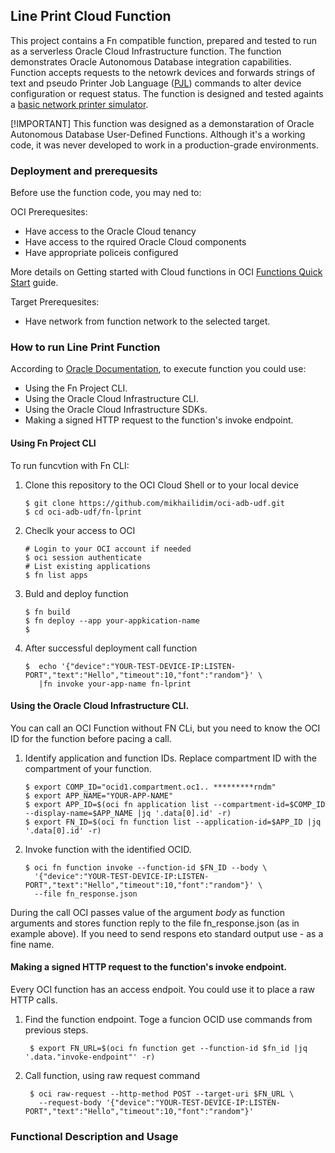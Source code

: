 ## Line Print Cloud Function 

This project contains a Fn compatible function, prepared and tested to run as a serverless Oracle Cloud Infrastructure function. The function demonstrates Oracle Autonomous Database integration capabilities. Function accepts requests to the netowrk devices and forwards strings of text and pseudo  Printer Job Language ([PJL](https://en.wikipedia.org/wiki/Printer_Job_Language)) commands to alter device configuration or request status. 
The function is designed and tested againts a [basic network printer simulator](../onprem-ascii-device). 

[!IMPORTANT]
This function was designed as a demonstaration of Oracle Autonomous Database User-Defined Functions. 
Although it's a working code, it was never developed to work in a production-grade environments. 

### Deployment and prerequesits 

 Before use the function code, you may ned to:

 OCI Prerequesites:

 - Have access to the Oracle Cloud tenancy 
 - Have access to the rquired Oracle Cloud components 
 - Have appropriate policeis configured

More details on Getting started with Cloud functions in OCI [Functions Quick Start](https://docs.oracle.com/en-us/iaas/Content/Functions/Tasks/functionsquickstartcloudshell.htm) guide.

Target Prerequesites:

 - Have network from function network to the selected target. 

### How to run Line Print Function

According to [Oracle Documentation](https://docs.oracle.com/en-us/iaas/Content/Functions/Tasks/functionsinvokingfunctions.htm#rawrequestinvoke), to execute function you could use:

- Using the Fn Project CLI.
- Using the Oracle Cloud Infrastructure CLI.
- Using the Oracle Cloud Infrastructure SDKs.
- Making a signed HTTP request to the function's invoke endpoint.

#### Using Fn Project CLI 

To run funcvtion with Fn CLI: 

1. Clone this repository to the OCI Cloud Shell or to your local device

    ```shell
    $ git clone https://github.com/mikhailidim/oci-adb-udf.git
    $ cd oci-adb-udf/fn-lprint
    ```
    
3. Checlk your access to OCI 

    ```shell
    # Login to your OCI account if needed
    $ oci session authenticate
    # List existing applications 
    $ fn list apps 
    ```
    
3.  Buld and deploy function

    ```shell
    $ fn build
    $ fn deploy --app your-appkication-name
    $
    ```
    
4.  After successful deployment call function

    ```shell
    $  echo '{"device":"YOUR-TEST-DEVICE-IP:LISTEN-PORT","text":"Hello","timeout":10,"font":"random"}' \
       |fn invoke your-app-name fn-lprint 
    ```
    
#### Using the Oracle Cloud Infrastructure CLI.
You can call an OCI Function without FN CLi, but you need to know the OCI ID for the function before pacing a call. 

1. Identify application and function IDs. Replace compartment ID with the compartment of your function.  

    ```shell
    $ export COMP_ID="ocid1.compartment.oc1.. *********rndm"
    $ export APP_NAME="YOUR-APP-NAME"
    $ export APP_ID=$(oci fn application list --compartment-id=$COMP_ID --display-name=$APP_NAME |jq '.data[0].id' -r)
    $ export FN_ID=$(oci fn function list --application-id=$APP_ID |jq '.data[0].id' -r)
    ```
   
2. Invoke function with the identified OCID. 

    ```shell
    $ oci fn function invoke --function-id $FN_ID --body \
      '{"device":"YOUR-TEST-DEVICE-IP:LISTEN-PORT","text":"Hello","timeout":10,"font":"random"}' \
      --file fn_response.json  
    ```
    
During the call OCI passes value of the argument _body_ as function arguments and stores function reply to the file fn_response.json (as in example above). If you need to send respons eto standard output use - as a fine name. 

#### Making a signed HTTP request to the function's invoke endpoint.

Every OCI function has an access endpoit. You could use it to place a raw HTTP calls. 

1. Find the function endpoint. Toge a funcion OCID use commands from previous steps. 

    ```shell 
     $ export FN_URL=$(oci fn function get --function-id $fn_id |jq '.data."invoke-endpoint"' -r)
    ```
    
2. Call function, using raw request command

    ```shell
     $ oci raw-request --http-method POST --target-uri $FN_URL \ 
       --request-body '{"device":"YOUR-TEST-DEVICE-IP:LISTEN-PORT","text":"Hello","timeout":10,"font":"random"}'
    ```
    
### Functional Description and Usage






